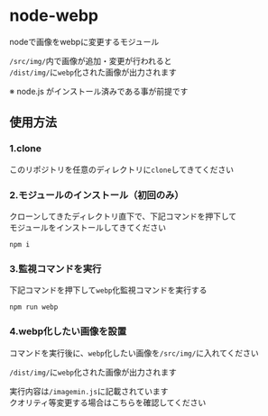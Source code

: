 # node-webp

nodeで画像をwebpに変更するモジュール

`/src/img/`内で画像が追加・変更が行われると  
`/dist/img/`に`webp`化された画像が出力されます

※ node.js がインストール済みである事が前提です

## 使用方法

### 1.clone
このリポジトリを任意のディレクトリに`clone`してきてください

### 2.モジュールのインストール（初回のみ）
クローンしてきたディレクトリ直下で、下記コマンドを押下して  
モジュールをインストールしてきてください

```bash=
npm i
```

### 3.監視コマンドを実行
下記コマンドを押下して`webp`化監視コマンドを実行する

```bash=
npm run webp
```

### 4.webp化したい画像を設置
コマンドを実行後に、`webp`化したい画像を`/src/img/`に入れてください

`/dist/img/`に`webp`化された画像が出力されます

実行内容は`/imagemin.js`に記載されています  
クオリティ等変更する場合はこちらを確認してください
